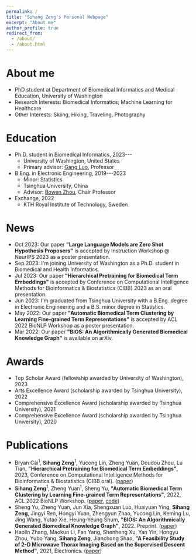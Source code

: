 ```yaml
---
permalink: /
title: "Sihang Zeng's Personal Webpage"
excerpt: "About me"
author_profile: true
redirect_from: 
  - /about/
  - /about.html
---
```


# About me
- PhD student at Department of Biomedical Informatics and Medical Education, University of Washington
- Research Interests: Biomedical Informatics; Machine Learning for Healthcare
- Other Interests: Skiing, Hiking, Traveling, Photography

# Education
- Ph.D. student in Biomedical Informatics, 2023---
  - University of Washington, United States
  - Primary advisor: [Gang Luo](https://pages.cs.wisc.edu/~gangluo/), Professor
- B.Eng. in Electronic Engineering, 2019---2023
  - Minor: Statistics
  - Tsinghua University, China
  - Advisor: [Bowen Zhou](https://scholar.google.com/citations?user=h3Nsz6YAAAAJ&hl=zh-CN), Chair Professor
- Exchange, 2022
  - KTH Royal Institute of Technology, Sweden

# News
- Oct 2023: Our paper **"Large Language Models are Zero Shot Hypothesis Proposers"** is accepted by Instruction Workshop @ NeurIPS 2023 as a poster presentation.
- Sep 2023: I'm joining University of Washington as a Ph.D. student in Biomedical and Health Informatics.
- Jul 2023: Our paper **"Hierarchical Pretraining for Biomedical Term Embeddings"** is accepted by Conference on Computational Intelligence Methods for Bioinformatics & Biostatistics (CIBB) 2023 as an oral presentation.
- Jun 2023: I'm graduated from Tsinghua University with a B.Eng. degree in Electronic Engineering and a B.S. minor degree in Statistics.
- May 2022: Our paper **"Automatic Biomedical Term Clustering by Learning Fine-grained Term Representations"** is accepted by ACL 2022 BioNLP Workshop as a poster presentation.
- Mar 2022: Our paper **"BIOS: An Algorithmically Generated Biomedical Knowledge Graph"** is available on arXiv.

# Awards
- Top Scholar Award (fellowship awarded by University of Washington), 2023
- Arts Excellence Award (scholarship awarded by Tsinghua University), 2022
- Comprehensive Excellence Award (scholarship awarded by Tsinghua University), 2021
- Comprehensive Excellence Award (scholarship awarded by Tsinghua University), 2020

# Publications
- Bryan Cai<sup>1</sup>, **Sihang Zeng**<sup>1</sup>, Yucong Lin, Zheng Yuan, Doudou Zhou, Lu Tian, **"Hierarchical Pretraining for Biomedical Term Embeddings"**, 2023, Conference on Computational Intelligence Methods for Bioinformatics & Biostatistics (CIBB oral). ([paper](https://arxiv.org/pdf/2307.00266.pdf))
- **Sihang Zeng**<sup>1</sup>, Zheng Yuan<sup>1</sup>, Sheng Yu, **"Automatic Biomedical Term Clustering by Learning Fine-grained Term Representations"**, 2022, ACL 2022 BioNLP Workshop. ([paper](https://aclanthology.org/2022.bionlp-1.8.pdf), [code](https://github.com/GanjinZero/CODER/tree/master/coderpp))
- Sheng Yu, Zheng Yuan, Jun Xia, Shengxuan Luo, Huaiyuan Ying, **Sihang Zeng**, Jingyi Ren, Hongyi Yuan, Zhengyun Zhao, Yucong Lin, Keming Lu, Jing Wang, Yutao Xie, Heung-Yeung Shum, **"BIOS: An Algorithmically Generated Biomedical Knowledge Graph"**, 2022. Preprint. ([paper](https://arxiv.org/ftp/arxiv/papers/2203/2203.09975.pdf))
- Haolin Zhang, Maokun Li, Fan Yang, Shenheng Xu, Yan Yin, Hongyu Zhou, Yubo Yang, **Sihang Zeng**, Jianchong Shao, **"A Feasibility Study of 2-D Microwave Thorax Imaging Based on the Supervised Descent Method"**, 2021, Electronics. ([paper](https://doi.org/10.3390/electronics10030352))

